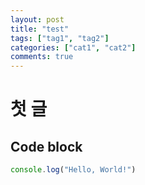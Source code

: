 ```yaml
---
layout: post
title: "test"
tags: ["tag1", "tag2"]
categories: ["cat1", "cat2"]
comments: true
---
```

# 첫 글

## Code block

```javascript
console.log("Hello, World!")
```
